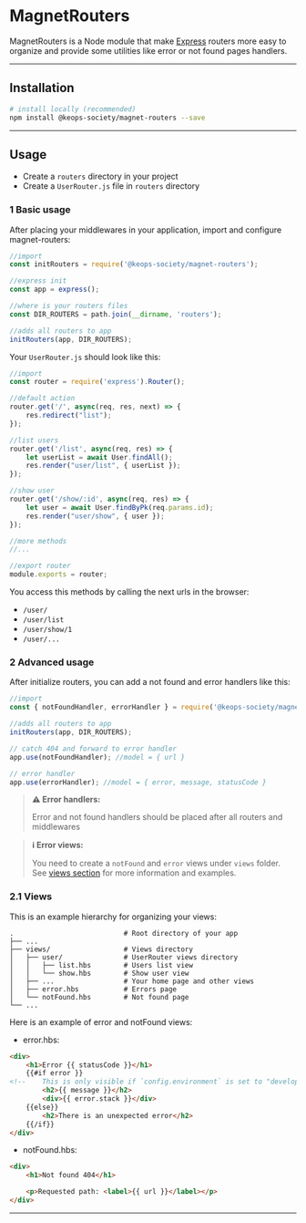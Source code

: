 # MagnetRouters

MagnetRouters is a Node module that make [Express](https://github.com/expressjs/express) routers more easy to organize and provide some utilities like error or not found pages handlers.

---

## Installation

```bash
# install locally (recommended)
npm install @keops-society/magnet-routers --save
```

---

## Usage

- Create a `routers` directory in your project
- Create a `UserRouter.js` file in `routers` directory


### 1 Basic usage

After placing your middlewares in your application, import and configure magnet-routers:

```javascript
//import
const initRouters = require('@keops-society/magnet-routers');

//express init
const app = express();

//where is your routers files
const DIR_ROUTERS = path.join(__dirname, 'routers');

//adds all routers to app
initRouters(app, DIR_ROUTERS);
```

Your `UserRouter.js` should look like this:

```javascript
//import
const router = require('express').Router();

//default action
router.get('/', async(req, res, next) => {
    res.redirect("list");
});

//list users
router.get('/list', async(req, res) => {
    let userList = await User.findAll();
    res.render("user/list", { userList });
});

//show user
router.get('/show/:id', async(req, res) => {
    let user = await User.findByPk(req.params.id);
    res.render("user/show", { user });
});

//more methods
//...

//export router
module.exports = router;
```

You access this methods by calling the next urls in the browser:

- `/user/`
- `/user/list`
- `/user/show/1`
- `/user/...`

### 2 Advanced usage

After initialize routers, you can add a not found and error handlers like this:

```javascript
//import
const { notFoundHandler, errorHandler } = require('@keops-society/magnet-routers');

//adds all routers to app
initRouters(app, DIR_ROUTERS);

// catch 404 and forward to error handler
app.use(notFoundHandler); //model = { url }

// error handler
app.use(errorHandler); //model = { error, message, statusCode }
```

> **:warning: Error handlers:**
>
> Error and not found handlers should be placed after all routers and middlewares

> **:information_source: Error views:**
>
> You need to create a `notFound` and `error` views under `views` folder. See [views section](https://github.com/KeopsSociety/MagnetRouters#21-views) for more information and examples.

### 2.1 Views

This is an example hierarchy for organizing your views:

    .                           # Root directory of your app
    ├── ...
    ├── views/                  # Views directory
    │   ├── user/               # UserRouter views directory
    │   │   ├── list.hbs        # Users list view
    │   │   └── show.hbs        # Show user view
    │   ├── ...                 # Your home page and other views
    │   ├── error.hbs           # Errors page
    │   └── notFound.hbs        # Not found page
    └── ...

Here is an example of error and notFound views:
- error.hbs:

```html
<div>
    <h1>Error {{ statusCode }}</h1>
    {{#if error }}
<!--    This is only visible if `config.environment` is set to "developemnt" mode! -->
        <h2>{{ message }}</h2>
        <div>{{ error.stack }}</div>
    {{else}}
        <h2>There is an unexpected error</h2>
    {{/if}}
</div>
```
- notFound.hbs:

```html
<div>
    <h1>Not found 404</h1>

    <p>Requested path: <label>{{ url }}</label></p>
</div>
```

---